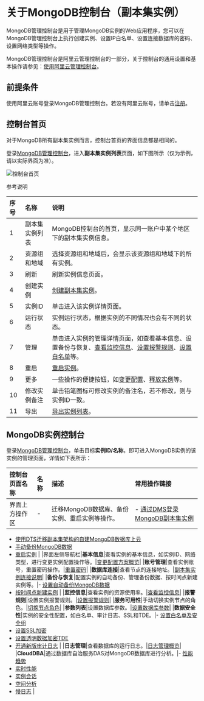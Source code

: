 # 关于MongoDB控制台（副本集实例）

MongoDB管理控制台是用于管理MongoDB实例的Web应用程序，您可以在MongoDB管理控制台上执行创建实例、设置IP白名单、设置连接数据库的密码、设置网络类型等操作。

MongoDB管理控制台是阿里云管理控制台的一部分，关于控制台的通用设置和基本操作请参见：[使用阿里云管理控制台](https://www.alibabacloud.com/help/zh/doc-detail/47605.html)。

## 前提条件

使用阿里云账号登录MongoDB管理控制台。若没有阿里云账号，请单击[注册](https://account.aliyun.com/register/register.htm)。

## 控制台首页

对于MongoDB所有副本集实例而言，控制台首页的界面信息都是相同的。

登录[MongoDB管理控制台](https://mongodb.console.aliyun.com/)，进入**副本集实例列表**页面，如下图所示（仅为示例，请以实际界面为准）。

![控制台首页](https://static-aliyun-doc.oss-accelerate.aliyuncs.com/assets/img/zh-CN/4798026061/p13769.png)

参考说明

|序号|名称|说明|
|:-|:-|:-|
|1|副本集实例列表|MongoDB控制台的首页，显示同一账户中某个地区下的副本集实例信息。|
|2|资源组和地域|选择资源组和地域后，会显示该资源组和地域下的所有实例。|
|3|刷新|刷新实例信息页面。|
|4|创建实例|[创建副本集实例](/intl.zh-CN/快速入门/创建实例/创建副本集实例.md)。|
|5|实例ID|单击进入该实例详情页面。|
|6|运行状态|实例运行状态，根据实例的不同情况也会有不同的状态。|
|7|管理|单击进入实例的管理详情页面，如查看基本信息、设置备份与恢复、[查看监控信息](/intl.zh-CN/用户指南/监控与报警/查看监控信息.md)、[设置报警规则](/intl.zh-CN/用户指南/监控与报警/设置报警规则.md)、[设置白名单](/intl.zh-CN/快速入门/设置白名单.md)等。|
|8|重启|[重启实例](/intl.zh-CN/用户指南/实例管理/重启实例.md)。|
|9|更多|一些操作的便捷按钮，如[变更配置](/intl.zh-CN/用户指南/实例管理/变更实例配置/变更配置方案概览.md)、[释放实例](/intl.zh-CN/用户指南/实例管理/释放实例.md)等。|
|10|修改实例备注|单击铅笔图标可修改实例的备注名，若不修改，则与实例ID一致。|
|11|导出|[导出实例列表](/intl.zh-CN/用户指南/实例管理/导出实例列表.md)。|

## MongoDB实例控制台

登录[MongoDB管理控制台](https://mongodb.console.aliyun.com/)，单击目标**实例ID/名称**，即可进入MongoDB实例的该实例的管理页面，详情如下表所示：

|控制台页面名称|名称|描述|常用操作链接|
|:------|:-|:-|:-----|
|界面上方操作区|-|迁移MongoDB数据库、备份实例、重启实例等操作。|-   [通过DMS登录MongoDB副本集实例](/intl.zh-CN/快速入门/连接实例/通过DMS连接MongoDB副本集实例.md)
-   [使用DTS迁移副本集架构的自建MongoDB数据库上云](/intl.zh-CN/快速入门/数据迁移/使用DTS迁移副本集架构的自建MongoDB数据库上云.md)
-   [手动备份MongoDB数据](/intl.zh-CN/用户指南/数据备份/手动备份MongoDB数据.md)
-   [重启实例](/intl.zh-CN/用户指南/实例管理/重启实例.md) |
|界面左侧导航栏|**基本信息**|查看实例的基本信息，如实例ID、网络类型，进行变更实例配置操作等。|[变更配置方案概览](/intl.zh-CN/用户指南/实例管理/变更实例配置/变更配置方案概览.md)|
|**账号管理**|查看实例账号，重置密码操作。|[重置密码](/intl.zh-CN/快速入门/重置密码.md)|
|**数据库连接**|查看节点的连接地址。|[副本集实例连接说明]()|
|**备份与恢复**|配置实例的自动备份、管理备份数据、按时间点新建实例等。|-   [设置自动备份MongoDB数据](/intl.zh-CN/用户指南/数据备份/设置自动备份MongoDB数据.md)
-   [按时间点新建实例](/intl.zh-CN/用户指南/数据恢复/按时间点新建实例.md) |
|**监控信息**|查看实例的资源使用率。|[查看监控信息](/intl.zh-CN/用户指南/监控与报警/查看监控信息.md)|
|**报警规则**|设置实例报警规则。|[设置报警规则](/intl.zh-CN/用户指南/监控与报警/设置报警规则.md)|
|**服务可用性**|手动切换实例节点的角色。|[切换节点角色](/intl.zh-CN/用户指南/实例管理/切换节点角色.md)|
|**参数列表**|设置数据库参数。|[设置数据库参数](/intl.zh-CN/用户指南/参数设置/设置数据库参数.md)|
|**数据安全性**|实例的安全性配置，如白名单、审计日志、SSL和TDE。|-   [设置白名单及安全组](/intl.zh-CN/用户指南/数据安全性/设置白名单及安全组.md)
-   [设置SSL加密](/intl.zh-CN/用户指南/数据安全性/设置SSL加密.md)
-   [设置透明数据加密TDE](/intl.zh-CN/用户指南/数据安全性/设置透明数据加密TDE.md)
-   [开通新版审计日志](/intl.zh-CN/用户指南/数据安全性/新版审计日志/开通新版审计日志.md) |
|**日志管理**|查看数据库的运行日志。|[日志管理概览](/intl.zh-CN/用户指南/日志管理/日志管理概览.md)|
|**CloudDBA**|通过数据库自治服务DAS对MongoDB数据库进行分析。|-   [性能趋势]()
-   [实时性能](/intl.zh-CN/用户指南/CloudDBA/实时性能.md)
-   [实例会话](/intl.zh-CN/用户指南/CloudDBA/实例会话.md)
-   [空间分析](/intl.zh-CN/用户指南/CloudDBA/空间分析.md)
-   [慢日志](/intl.zh-CN/用户指南/CloudDBA/慢日志.md) |

